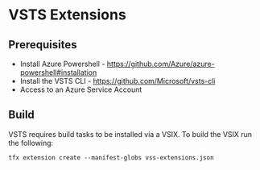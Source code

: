 # VSTS Extensions

## Prerequisites

- Install Azure Powershell - https://github.com/Azure/azure-powershell#installation
- Install the VSTS CLI - https://github.com/Microsoft/vsts-cli
- Access to an Azure Service Account

## Build

VSTS requires build tasks to be installed via a VSIX. To build the VSIX run the following:

```console
tfx extension create --manifest-globs vss-extensions.json
```
